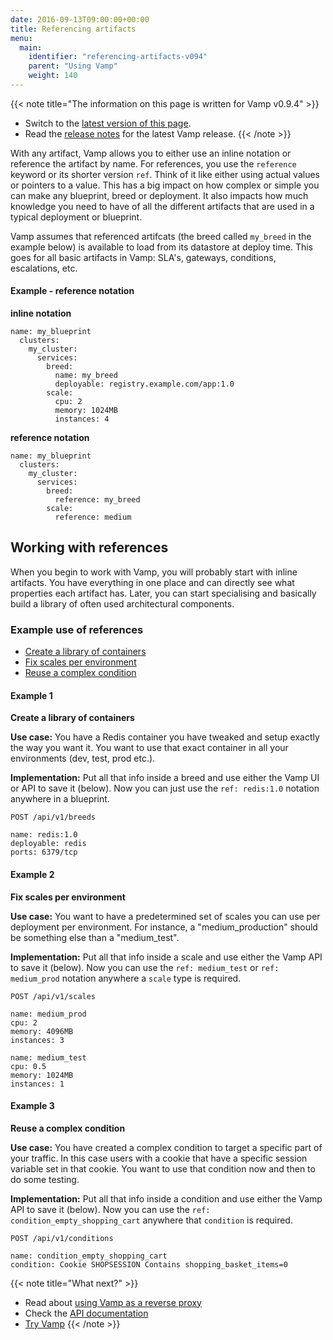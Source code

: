 ```yaml
---
date: 2016-09-13T09:00:00+00:00
title: Referencing artifacts
menu:
  main:
    identifier: "referencing-artifacts-v094"
    parent: "Using Vamp"
    weight: 140
---
```


{{< note title="The information on this page is written for Vamp v0.9.4" >}}

* Switch to the [latest version of this page](/documentation/using-vamp/references).
* Read the [release notes](/documentation/release-notes/latest) for the latest Vamp release.
{{< /note >}}

With any artifact, Vamp allows you to either use an inline notation or reference the artifact by name. For references, you use the `reference` keyword or its shorter version `ref`. Think of it like either using actual values or pointers to a value. This has a big impact on how complex or simple you can make any blueprint, breed or deployment. It also impacts how much knowledge you need to have of all the different artifacts that are used in a typical deployment or blueprint.

Vamp assumes that referenced artifcats (the breed called `my_breed` in the example below) is available to load from its datastore at deploy time. This goes for all basic artifacts in Vamp: SLA's, gateways, conditions, escalations, etc.

#### Example - reference notation

**inline notation**

```
name: my_blueprint
  clusters:
    my_cluster:
      services:
        breed:
          name: my_breed
          deployable: registry.example.com/app:1.0
        scale:
          cpu: 2
          memory: 1024MB
          instances: 4
```
**reference notation**

```
name: my_blueprint
  clusters:
    my_cluster:
      services:
        breed:
          reference: my_breed
        scale:
          reference: medium  
```

## Working with references

When you begin to work with Vamp, you will probably start with inline artifacts. You have everything in one place and can directly see what properties each artifact has. Later, you can start specialising and basically build a library of often used architectural components. 

### Example use of references

* [Create a library of containers](/documentation/using-vamp/v0.9.4/references/#example-1)
* [Fix scales per environment](/documentation/using-vamp/v0.9.4/references/#example-2)
* [Reuse a complex condition](/documentation/using-vamp/v0.9.4/references/#example-3)


#### Example 1 
**Create a library of containers**

**Use case:** You have a Redis container you have tweaked and setup exactly the way you want it. You want to use that exact container in all your environments (dev, test, prod etc.). 

**Implementation:** Put all that info inside a breed and use either the Vamp UI or API to save it (below). Now you can just use the `ref: redis:1.0` notation anywhere in a blueprint.

`POST /api/v1/breeds`

```
name: redis:1.0
deployable: redis
ports: 6379/tcp
```

#### Example 2
**Fix scales per environment**

**Use case:** You want to have a predetermined set of scales you can use per deployment per environment. For instance, a "medium_production" should be something else than a "medium_test".

**Implementation:** Put all that info inside a scale and use either the Vamp API to save it (below). Now you can use the `ref: medium_test` or `ref: medium_prod` notation anywhere a `scale` type is required.

`POST /api/v1/scales`

```
name: medium_prod
cpu: 2
memory: 4096MB
instances: 3
```

```
name: medium_test
cpu: 0.5
memory: 1024MB
instances: 1
```

#### Example 3
**Reuse a complex condition**

**Use case:** You have created a complex condition to target a specific part of your traffic. In this case users with a cookie that have a specific session variable set in that cookie. You want to use that condition now and then to do some testing. 

**Implementation:** Put all that info inside a condition and use either the Vamp API to save it (below). Now you can use the  `ref: condition_empty_shopping_cart` anywhere that `condition` is required.

```POST /api/v1/conditions```

```
name: condition_empty_shopping_cart
condition: Cookie SHOPSESSION Contains shopping_basket_items=0 
```


{{< note title="What next?" >}}
* Read about [using Vamp as a reverse proxy](/documentation/using-vamp/v0.9.4/reverse-proxy/)
* Check the [API documentation](/documentation/api/v0.9.4/api-reference)
* [Try Vamp](/documentation/installation/hello-world)
{{< /note >}}
